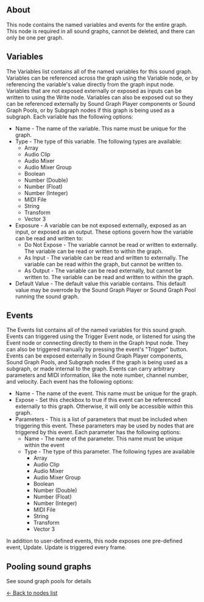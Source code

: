 ## About
This node contains the named variables and events for the entire graph. This node is required in all sound graphs, cannot be deleted, and there can only be one per graph. 

## Variables
The Variables list contains all of the named variables for this sound graph. Variables can be referenced across the graph using the Variable node, or by referencing the variable's value directly from the graph input node. Variables that are not exposed externally or exposed as inputs can be written to using the Write node. Variables can also be exposed out so they can be referenced externally by Sound Graph Player components or Sound Graph Pools, or by Subgraph nodes if this graph is being used as a subgraph. Each variable has the following options:

* Name - The name of the variable. This name must be unique for the graph.
* Type - The type of this variable. The following types are available:
    * Array
    * Audio Clip
    * Audio Mixer
    * Audio Mixer Group
    * Boolean
    * Number (Double)
    * Number (Float)
    * Number (Integer)
    * MIDI File
    * String
    * Transform
    * Vector 3
* Exposure - A variable can be not exposed externally, exposed as an input, or exposed as an output. These options govern how the variable can be read and written to:
    * Do Not Expose - The variable cannot be read or written to externally. The variable can be read or written to within the graph.
    * As Input - The variable can be read and written to externally. The variable can be read within the graph, but cannot be written to.
    * As Output - The variable can be read externally, but cannot be written to. The variable can be read and written to within the graph.
* Default Value - The default value this variable contains. This default value may be overrode by the Sound Graph Player or Sound Graph Pool running the sound graph.

## Events
The Events list contains all of the named variables for this sound graph. Events can triggered using the Trigger Event node, or listened for using the Event node or connecting directly to them in the Graph Input node. They can also be triggered manually by pressing the event's "Trigger" button. Events can be exposed externally in Sound Graph Player components, Sound Graph Pools, and Subgraph nodes if the graph is being used as a subgraph, or made internal to the graph. Events can carry arbitrary parameters and MIDI information, like the note number, channel number, and velocity. Each event has the following options:

* Name - The name of the event. This name must be unique for the graph.
* Expose - Set this checkbox to true if this event can be referenced externally to this graph. Otherwise, it will only be accessible within this graph.
* Parameters - This is a list of parameters that must be included when triggering this event. These parameters may be used by nodes that are triggered by this event. Each parameter has the following options:
    * Name - The name of the parameter. This name must be unique within the event
    * Type - The type of this parameter. The following types are available
        * Array
        * Audio Clip
        * Audio Mixer
        * Audio Mixer Group
        * Boolean
        * Number (Double)
        * Number (Float)
        * Number (Integer)
        * MIDI File
        * String
        * Transform
        * Vector 3
        
In addition to user-defined events, this node exposes one pre-defined event, Update. Update is triggered every frame.

## Pooling sound graphs
See sound graph pools for details

[<- Back to nodes list](Nodes)

